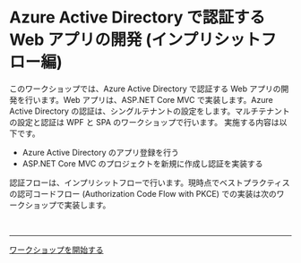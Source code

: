 # Azure Active Directory で認証する Web アプリの開発 (インプリシットフロー編)

このワークショップでは、Azure Active Directory で認証する Web アプリの開発を行います。Web アプリは、<span>ASP</span>.NET Core MVC で実装します。Azure Active Directory の認証は、シングルテナントの設定をします。マルチテナントの設定と認証は WPF と SPA のワークショップで行います。
実施する内容は以下です。

- Azure Active Directory のアプリ登録を行う
- <span>ASP</span>.NET Core MVC のプロジェクトを新規に作成し認証を実装する

認証フローは、インプリシットフローで行います。現時点でベストプラクティスの認可コードフロー (Authorization Code Flow with PKCE) での実装は次のワークショップで実装します。

<br>

---

[ワークショップを開始する](./1_configure-app-registration.md)